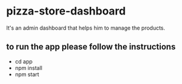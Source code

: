 # pizza-store-dashboard
It's an admin dashboard that helps him to manage the products.
## to run the app please follow the instructions
- cd app
- npm install
- npm start
